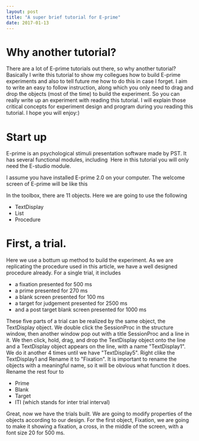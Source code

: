 ```yaml
---
layout: post
title: "A super brief tutorial for E-prime"
date: 2017-01-13
---
```


<h1>Why another tutorial?</h1>
<p>There are a lot of E-prime tutorials out there, so why another tutorial?
Basically I write this tutorial to show my collegues how to build E-prime experiments and also to tell future me how to do this in case I forget. I aim to write an easy to follow instruction, along which you only need to drag and drop the objects (most of the time) to build the experiment. So you can really write up an experiment with reading this tutorial. I will explain those critical concepts for experiment design and program during you reading this tutorial. I hope you will enjoy:)</p>

<h1>Start up</h1>
<p>E-prime is an psychological stimuli presentation software made by PST.
It has several functional modules, including
<img url="">
Here in this tutorial you will only need the E-studio module.

I assume you have installed E-prime 2.0 on your computer. The welcome screen of E-prime will be like this
<img url="">

In the toolbox, there are 11 objects. Here we are going to use the following
<ul>
  <li>TextDisplay</li>
  <li>List</li>
  <li>Procedure</li>
</ul>
</p>
<h1>First, a trial.</h1>
<p>Here we use a bottum up method to build the experiment.
As we are replicating the procedure used in this article, we have a well designed procedure already. For a single trial, it includes
<ul>
  <li>a fixation presented for 500 ms</li>
  <li>a prime presented for 270 ms</li>
  <li>a blank screen presented for 100 ms</li>
  <li>a target for judgement presented for 2500 ms</li>
  <li>and a post target blank screen presented for 1000 ms</li>
</ul>

These five parts of a trial can be realized by the same object, the TextDisplay object. We double click the SessionProc in the structure window, then another window pop out with a title SessionProc and a line in it. We then click, hold, drag, and drop the TextDisplay object onto the line and a TextDisplay object appears on the line, with a name "TextDisplay1". We do it another 4 times until we have "TextDisplay5". Right clike the TextDisplay1 and Rename it to "Fixation". It is important to rename the objects with a meaningful name, so it will be obvious what function it does. Rename the rest four to
<ul>
  <li>Prime</li>
  <li>Blank</li>
  <li>Target</li>
  <li>ITI (which stands for inter trial interval)</li>
</ul>

Great, now we have the trials built. We are going to modify properties of the objects according to our design.
For the first object, Fixation, we are going to make it showing a fixation, a cross, in the middle of the screen, with a font size 20 for 500 ms.
</p>
